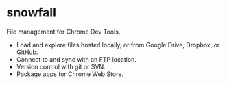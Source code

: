 snowfall
========

File management for Chrome Dev Tools.

* Load and explore files hosted locally, or from Google Drive, Dropbox, or GitHub.
* Connect to and sync with an FTP location.
* Version control with git or SVN.
* Package apps for Chrome Web Store.
